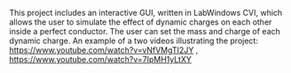 This project includes an interactive GUI, written in LabWindows CVI, which allows the user to simulate 
the effect of dynamic charges on each other inside a perfect conductor. The user can set the mass and charge of each 
dynamic charge.
An example of a two videos illustrating the project: https://www.youtube.com/watch?v=vNfVMgTI2JY    ,        https://www.youtube.com/watch?v=7IpMH1yLtXY
